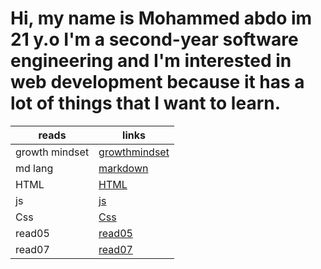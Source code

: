 # Hi, my name is Mohammed abdo im 21 y.o I'm a second-year software engineering and I'm interested in web development because it has a lot of things that I want to learn.

reads | links
------------ | -------------
growth mindset  | [ growthmindset ](https://mohammadabd0.github.io/reading-notes/growthmindset)
md lang | [markdown](https://mohammadabd0.github.io/reading-notes/read01)
HTML | [HTML](https://mohammadabd0.github.io/reading-notes/read03)
js | [js](https://mohammadabd0.github.io/reading-notes/read04)
Css | [Css](https://mohammadabd0.github.io/reading-notes/read06)
read05 |[read05](https://mohammadabd0.github.io/reading-notes/read05)
read07 |[read07](https://mohammadabd0.github.io/reading-notes/read07)


